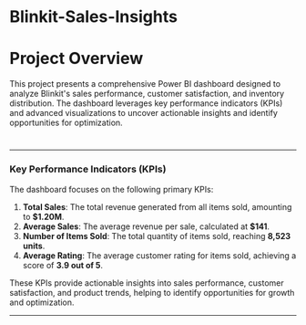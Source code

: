 # Blinkit-Sales-Insights

# Project Overview
This project presents a comprehensive Power BI dashboard designed to analyze Blinkit's sales performance, customer satisfaction, and inventory distribution. The dashboard leverages key performance indicators (KPIs) and advanced visualizations to uncover actionable insights and identify opportunities for optimization.

# 

---

### **Key Performance Indicators (KPIs)**  
The dashboard focuses on the following primary KPIs:  

1. **Total Sales**: The total revenue generated from all items sold, amounting to **$1.20M**.  
2. **Average Sales**: The average revenue per sale, calculated at **$141**.  
3. **Number of Items Sold**: The total quantity of items sold, reaching **8,523 units**.  
4. **Average Rating**: The average customer rating for items sold, achieving a score of **3.9 out of 5**.  

These KPIs provide actionable insights into sales performance, customer satisfaction, and product trends, helping to identify opportunities for growth and optimization.  

---  


